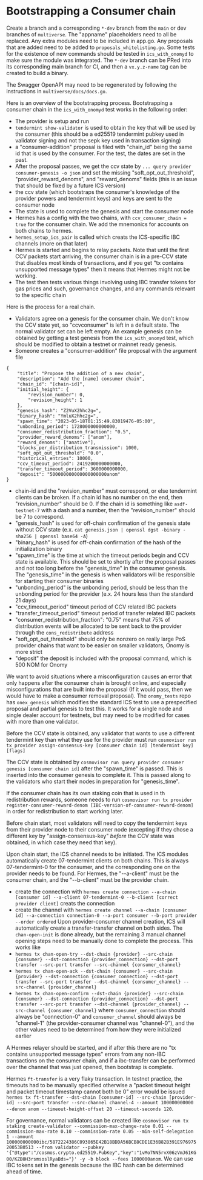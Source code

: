
# Bootstrapping a Consumer chain

Create a branch and a corresponding `*-dev` branch from the `main` or dev branches of `multiverse`. The "appname" placeholders need to
all be replaced. Any extra modules need to be included in app.go. Any proposals that are added need
to be added to `proposals_whitelisting.go`. Some tests for the existence of new commands should be
tested in `ics_with_onomyd` to make sure the module was integrated. The `*-dev` branch can be PRed
into its corresponding main branch for CI, and then a `vx.y.z-name` tag can be created to build a
binary.

The Swagger OpenAPI may need to be regenerated by following the instructions in `multiverse/docs/docs.go`.

Here is an overview of the bootstrapping process.
Bootstrapping a consumer chain in the `ics_with_onomyd` test works in the following order:
- The provider is setup and run
- `tendermint show-validator` is used to obtain the key that will be used by the consumer (this should be a ed25519 tendermint pubkey used in validator signing and not the sepk key used in transaction signing)
- a "consumer-addition" proposal is filed with "chain_id" being the same id that is used by the consumer. For the test, the dates are set in the past.
- After the proposal passes, we get the ccv state by `... query provider consumer-genesis -o json` and set the missing "soft_opt_out_threshold", "provider_reward_denoms", and "reward_denoms" fields (this is an issue that should be fixed by a future ICS version)
- the ccv state (which bootstraps the consumer's knowledge of the provider powers and tendermint keys) and keys are sent to the consumer node
- The state is used to complete the genesis and start the consumer node
- Hermes has a config with the two chains, with `ccv_consumer_chain = true` for the consumer chain. We add the mnemonics for accounts on both chains to hermes.
- `hermes_setup_ics_pair` is called which creats the ICS-specific IBC channels (more on that later)
- Hermes is started and begins to relay packets. Note that until the first CCV packets start arriving, the consumer chain is in a pre-CCV state that disables most kinds of transactions, and if you get "tx contains unsupported message types" then it means that Hermes might not be working.
- The test then tests various things involving using IBC transfer tokens for gas prices and such, governance changes, and any commands relevant to the specific chain

Here is the process for a real chain.
- Validators agree on a genesis for the consumer chain. We don't know the CCV state yet, so "ccvconsumer" is left in a default state. The normal validator set can be left empty. An example genesis can be obtained by getting a test genesis from the `ics_with_onomyd` test, which should be modified to obtain a testnet or mainnet ready genesis.
- Someone creates a "consumer-addition" file proposal with the argument file
```
{
    "title": "Propose the addition of a new chain",
    "description": "Add the [name] consumer chain",
    "chain_id": "[chain-id]",
    "initial_height": {
        "revision_number": 0,
        "revision_height": 1
    },
    "genesis_hash": "Z2VuX2hhc2g=",
    "binary_hash": "YmluX2hhc2g=",
    "spawn_time": "2023-05-18T01:15:49.83019476-05:00",
    "unbonding_period": 1728000000000000,
    "consumer_redistribution_fraction": "0.5",
    "provider_reward_denoms": ["anom"],
    "reward_denoms": ["anative"],
    "blocks_per_distribution_transmission": 1000,
    "soft_opt_out_threshold": "0.0",
    "historical_entries": 10000,
    "ccv_timeout_period": 2419200000000000,
    "transfer_timeout_period": 3600000000000,
    "deposit": "500000000000000000000anom"
}
```
- chain-id and the "revision_number" must correspond, or else tendermint clients can be broken. If a chain id has no number on the end, then "revision_number" should be 0. If the chain id is something like `asdf-testnet-7` with a dash and a number, then the "revision_number" should be 7 to correspond.
- "genesis_hash" is used for off-chain confirmation of the genesis state without CCV state (e.x. `cat genesis.json | openssl dgst -binary -sha256 | openssl base64 -A`)
- "binary_hash" is used for off-chain confirmation of the hash of the initialization binary
- "spawn_time" is the time at which the timeout periods begin and CCV state is available. This should be set to shortly after the proposal passes and not too long before the "genesis_time" in the consumer genesis. The "genesis_time" in the genesis is when validators will be responsible for starting their consumer binaries
- "unbonding_period" is the unbonding period, should be less than the unbonding period for the provider (e.x. 24 hours less than the standard 21 days)
- "ccv_timeout_period" timeout period of CCV related IBC packets
- "transfer_timeout_period" timeout period of transfer related IBC packets
- "consumer_redistribution_fraction": "0.75" means that 75% of distribution events will be allocated to be sent back to the provider through the `cons_redistribute` address
- "soft_opt_out_threshold" should only be nonzero on really large PoS provider chains that want to be easier on smaller validators, Onomy is more strict
- "deposit" the deposit is included with the proposal command, which is 500 NOM for Onomy

We want to avoid situations where a misconfiguration causes an error that only happens after the consumer chain is brought online, and especially misconfigurations that are built into the proposal (If it would pass, then we would have to make a consumer removal proposal). The `onomy_tests` repo has `onex_genesis` which modifies the standard ICS test to use a prespecified proposal and partial genesis to test this. It works for a single node and single dealer account for testnets, but may need to be modified for cases with more than one validator.

Before the CCV state is obtained, any validator that wants to use a different tendermint key than what they use for the provider must run 
`cosmovisor run tx provider assign-consensus-key [consumer chain id] [tendermint key] [flags]`

The CCV state is obtained by `cosmovisor run query provider consumer genesis [consumer chain id]` after the "spawn_time" is passed. This is inserted into the consumer genesis to complete it. This is passed along to the validators who start their nodes in preparation for "genesis_time".

If the consumer chain has its own staking coin that is used in th redistribution rewards, someone needs to run `cosmovisor run tx provider register-consumer-reward-denom [IBC-version-of-consumer-reward-denom]` in order for redistribution to start working later.

Before chain start, most validators will need to copy the tendermint keys from their provider node to their consumer node (excepting if they chose a different key by "assign-consensus-key" _before_ the CCV state was obtained, in which case they need that key).

Upon chain start, the ICS channel needs to be initiated. The ICS modules automatically create 07-tendermint clients on both chains. This is always 07-tendermint-0 for the consumer, and the corresponding one on the provider needs to be found. For Hermes, the "--a-client" must be the consumer chain, and the "--b-client" must be the provider chain.
- create the connection with `hermes create connection --a-chain [consumer id] --a-client 07-tendermint-0 --b-client [correct provider client]` creats the connection
- create the channel with `hermes create channel --a-chain [consumer id] --a-connection connection-0 --a-port consumer --b-port provider --order ordered`
Upon provider-consumer channel creation, ICS will automatically create a transfer-transfer channel on both sides. The `chan-open-init` is done already, but the remaining 3 manual channel opening steps need to be manually done to complete the process. This works like
- `hermes tx chan-open-try --dst-chain {provider} --src-chain {consumer} --dst-connection {provider_connection} --dst-port transfer --src-port transfer --src-channel {consumer_channel}`
- `hermes tx chan-open-ack --dst-chain {consumer} --src-chain {provider} --dst-connection {consumer_connection} --dst-port transfer --src-port transfer --dst-channel {consumer_channel} --src-channel {provider_channel}`
- `hermes tx chan-open-confirm --dst-chain {provider} --src-chain {consumer} --dst-connection {provider_connection} --dst-port transfer --src-port transfer --dst-channel {provider_channel} --src-channel {consumer_channel}`
where `consumer_connection` should always be "connection-0" and `consumer_channel` should always be "channel-1" (the provider-consumer channel was "channel-0"), and the other values need to be determined from how they were initialized earlier

A Hermes relayer should be started, and if after this there are no "tx contains unsupported message types" errors from any non-IBC transactions on the consumer chain, and if a ibc-transfer can be performed over the channel that was just opened, then bootstrap is complete.

Hermes `ft-transfer` is a very flaky transaction. In testnet practice, the timeouts had to be manually specified otherwise a "packet timeout height and packet timeout timestamp cannot both be 0" error would be issued `hermes tx ft-transfer --dst-chain [consumer-id] --src-chain [provider-id] --src-port transfer --src-channel channel-4 --amount 100000000000 --denom anom --timeout-height-offset 20 --timeout-seconds 120`.

For governance, normal validators can be created like `cosmovisor run tx staking create-validator --commission-max-change-rate 0.01 --commission-max-rate 0.10 --commission-rate 0.05 --min-self-delegation 1 --amount 100000000000ibc/5872224386C093865E42B18BDDA56BCB8CDE1E36B82B391E97697520053B0513 --from validator --pubkey '{"@type":"/cosmos.crypto.ed25519.PubKey","key":"1vMo7NN5rvX06zVmJ61KG00/KZB0H3rsmsoslRyaBds="}' -y -b block --fees 1000000anom`. We can use IBC tokens set in the genesis because the IBC hash can be determined ahead of time.
